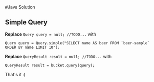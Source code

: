 #Java Solution
## Simple Query

**Replace** `Query query = null; //TODO...` with

    Query query = Query.simple("SELECT name AS beer FROM `beer-sample` ORDER BY name LIMIT 10");

**Replace** `QueryResult result = null; //TODO...` with

    QueryResult result = bucket.query(query);

That's it :)